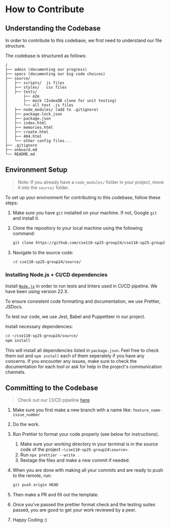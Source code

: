 # How to Contribute

## Understanding the Codebase

In order to contribute to this codebase, we first need to understand our file structure.

The codebase is structured as follows:

```ascii
/
├── admin (documenting our progress)
├── specs (documenting our big code choices)
├── source/
│   ├── scripts/  js files
│   ├── styles/   css files
│   ├── tests/
│       ├── e2e
│       ├── mock (IndexDB clone for unit testing)
│       └── all test .js files
│   ├── node_modules/ (add to .gitignore)
│   ├── package-lock.json
│   ├── package.json
│   ├── index.html
│   ├── memories.html
│   ├── create.html
│   ├── 404.html
│   └── other config files...
├── .gitignore
├── onboard.md
└── README.md
```

## Environment Setup

> Note: If you already have a `node_modules/` folder in your project, move it into the `source/` folder.

To set up your environment for contributing to this codebase, follow these steps:

1. Make sure you have `git` installed on your machine. If not, Google `git` and install it.
2. Clone the repository to your local machine using the following command:

   ```bash
   git clone https://github.com/cse110-sp25-group24/cse110-sp25-group24.git
   ```

3. Navigate to the source code:

   ```bash
   cd cse110-sp25-group24/source/
   ```

### Installing Node.js + CI/CD dependencies

Install [`Node.js`](https://nodejs.org/en) in order to run tests and linters used in CI/CD pipeline. We have been using version 22.X.

To ensure consistent code formatting and documentation, we use Prettier, JSDocs. 

To test our code, we use Jest, Babel and Puppetteer in our project.

Install necessary dependencies:
   ```bash
   cd ~/cse110-sp25-group24/source/
   npm install
   ```

This will install all dependencies listed in `package.json`. Feel free to check them out and `npm install` each of them seperately if you have any concerns. If you encounter any issues, make sure to check the documentation for each tool or ask for help in the project's communication channels.


## Committing to the Codebase

> Check out our CI/CD pipeline [here](admin/cipipeline/phase2diagram.png)

1. Make sure you first make a new branch with a name like: `feature_name-issue_number`
2. Do the work.
3. Run Prettier to format your code properly (see below for instructions).
   1. Make sure your working directory in your terminal is in the source code of the project `~\cse110-sp25-group24\source>`.
   2. Run `npx prettier --write .`
   3. Restage the files and make a new commit if needed.
4. When you are done with making all your commits and are ready to push to the remote, run:

   ```bash
   git push origin HEAD
   ```

5. Then make a PR and fill out the template.
6. Once you've passed the prettier format check and the testing suites passed, you are good to get your work reviewed by a peer.
7. Happy Coding :)
